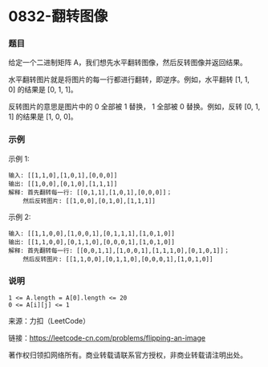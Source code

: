 # 0832-翻转图像

### 题目

给定一个二进制矩阵 A，我们想先水平翻转图像，然后反转图像并返回结果。

水平翻转图片就是将图片的每一行都进行翻转，即逆序。例如，水平翻转 [1, 1, 0] 的结果是 [0, 1, 1]。

反转图片的意思是图片中的 0 全部被 1 替换， 1 全部被 0 替换。例如，反转 [0, 1, 1] 的结果是 [1, 0, 0]。

### 示例

示例 1:

    输入: [[1,1,0],[1,0,1],[0,0,0]]
    输出: [[1,0,0],[0,1,0],[1,1,1]]
    解释: 首先翻转每一行: [[0,1,1],[1,0,1],[0,0,0]]；
        然后反转图片: [[1,0,0],[0,1,0],[1,1,1]]
示例 2:

    输入: [[1,1,0,0],[1,0,0,1],[0,1,1,1],[1,0,1,0]]
    输出: [[1,1,0,0],[0,1,1,0],[0,0,0,1],[1,0,1,0]]
    解释: 首先翻转每一行: [[0,0,1,1],[1,0,0,1],[1,1,1,0],[0,1,0,1]]；
        然后反转图片: [[1,1,0,0],[0,1,1,0],[0,0,0,1],[1,0,1,0]]
### 说明

    1 <= A.length = A[0].length <= 20
    0 <= A[i][j] <= 1

来源：力扣（LeetCode）

链接：https://leetcode-cn.com/problems/flipping-an-image

著作权归领扣网络所有。商业转载请联系官方授权，非商业转载请注明出处。